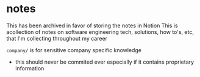 # notes

This has been archived in favor of storing the notes in Notion
This is acollection of notes on software engineering tech, solutions, how to's, etc, that I'm collecting throughout my career

`company/` is for sensitive company specific knowledge

- this should never be commited ever especially if it contains proprietary information
